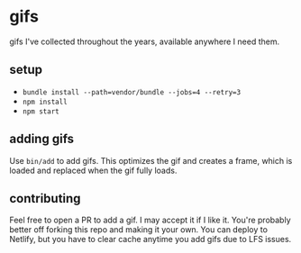 # gifs

gifs I've collected throughout the years, available anywhere I need them.

## setup

* `bundle install --path=vendor/bundle --jobs=4 --retry=3`
* `npm install`
* `npm start`

## adding gifs

Use `bin/add` to add gifs. This optimizes the gif and creates a frame, which is
loaded and replaced when the gif fully loads.

## contributing

Feel free to open a PR to add a gif. I may accept it if I like it. You're probably
better off forking this repo and making it your own. You can deploy to Netlify,
but you have to clear cache anytime you add gifs due to LFS issues.
